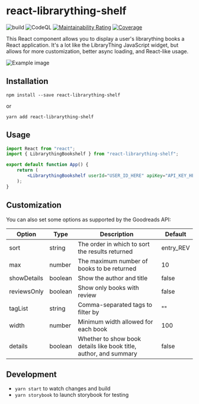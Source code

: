 # react-librarything-shelf
![build](https://github.com/kylekarpack/react-librarything-shelf/workflows/build/badge.svg) ![CodeQL](https://github.com/kylekarpack/react-librarything-shelf/workflows/CodeQL/badge.svg) 
[![Maintainability Rating](https://sonarcloud.io/api/project_badges/measure?project=kylekarpack_react-librarything-shelf&metric=sqale_rating)](https://sonarcloud.io/dashboard?id=kylekarpack_react-librarything-shelf) [![Coverage](https://sonarcloud.io/api/project_badges/measure?project=kylekarpack_react-librarything-shelf&metric=coverage)](https://sonarcloud.io/dashboard?id=kylekarpack_react-librarything-shelf)

This React component allows you to display a user's librarything books a React application. It's a lot like the LibraryThing JavaScript widget, but allows for more customization, better async loading, and React-like usage.

![Example image](/sample/sample.png)

## Installation

```
npm install --save react-librarything-shelf
```
or
```
yarn add react-librarything-shelf
```

## Usage

```jsx
import React from "react";
import { LibrarythingBookshelf } from "react-librarything-shelf";

export default function App() {
	return (
		<LibrarythingBookshelf userId="USER_ID_HERE" apiKey="API_KEY_HERE" />
	);
}
```

## Customization

You can also set some options as supported by the Goodreads API:

| Option | Type | Description | Default |
| ------ | ---- | ----------- | ------- |
| sort  | string | The order in which to sort the results returned | entry_REV
| max  | number | The maximum number of books to be returned | 10
| showDetails  | boolean | Show the author and title | false
| reviewsOnly  | boolean | Show only books with review | false
| tagList  | string | Comma-separated tags to filter by | ""
| width | number | Minimum width allowed for each book | 100
| details | boolean | Whether to show book details like book title, author, and summary | false

## Development
- `yarn start` to watch changes and build
- `yarn storybook` to launch storybook for testing
